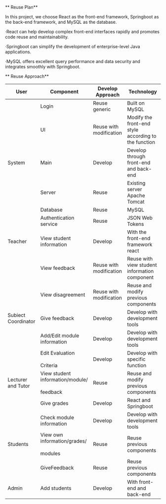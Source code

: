 ** Reuse Plan**

In this project, we choose React as the front-end framework, Springboot as the back-end framework, and MySQL as the database.

·React can help develop complex front-end interfaces rapidly and promotes code reuse and maintainability.

·Springboot can simplify the development of enterprise-level Java applications.

·MySQL offers excellent query performance and data security and integrates smoothly with Springboot.

** Reuse Approach**

| **User** | **Component** | **Develop Approach** | **Technology** |
| --- | --- | --- | --- |
|     | Login | Reuse generic | Built on MySQL |
|     | UI  | Reuse with modification | Modify the front-end style according to the function |
| System | Main | Develop | Develop through front-end and back-end |
|     | Server | Reuse | Existing server Apache Tomcat |
|     | Database | Reuse | MySQL |
|     | Authentication service | Reuse | JSON Web Tokens |
| Teacher | View student information | Develop | With the front-end framework react |
|     | View feedback | Reuse with modification | Reuse with view student information component |
|     | View disagreement | Reuse with modification | Reuse and modify previous components |
| Subiect Coordinator | Give feedback | Develop | Develop with development tools |
|     | Add/Edit module information | Develop | Develop with development tools |
|     | Edit Evaluation<br><br>Criteria | Develop | Develop with specific function |
| Lecturer and Tutor | View student information/module/<br><br>feedback | Reuse | Reuse and modify previous components |
|     | Give grades | Develop | React and Springboot |
|     | Check module information | Develop | Develop with development tools |
| Students | View own information/grades/<br><br>modules | Reuse | Reuse previous components |
|     | GiveFeedback | Reuse | Reuse previous components |
| Admin | Add students | Develop | With front-end and back-end |
